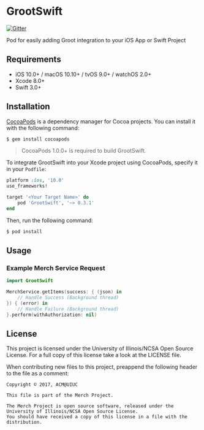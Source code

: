 # GrootSwift
[![Gitter](https://badges.gitter.im/acm-uiuc/groot-development.svg)](https://gitter.im/acm-uiuc/groot-development?utm_source=badge&utm_medium=badge&utm_campaign=pr-badge)

Pod for easily adding Groot integration to your iOS App or Swift Project


## Requirements

- iOS 10.0+ / macOS 10.10+ / tvOS 9.0+ / watchOS 2.0+
- Xcode 8.0+
- Swift 3.0+


## Installation

[CocoaPods](http://cocoapods.org) is a dependency manager for Cocoa projects. You can install it with the following command:

```bash
$ gem install cocoapods
```

> CocoaPods 1.0.0+ is required to build GrootSwift.

To integrate GrootSwift into your Xcode project using CocoaPods, specify it in your `Podfile`:

```ruby
platform :ios, '10.0'
use_frameworks!

target '<Your Target Name>' do
    pod 'GrootSwift', '~> 0.3.1'
end
```

Then, run the following command:

```bash
$ pod install
```


## Usage

### Example Merch Service Request

```swift
import GrootSwift

MerchService.getItems(success: { (json) in
    // Handle Success (Background thread)
}) { (error) in
    // Handle Failure (Background thread)
}.perform(withAuthorization: nil)
```


## License

This project is licensed under the University of Illinois/NCSA Open Source License. For a full copy of this license take a look at the LICENSE file.

When contributing new files to this project, preappend the following header to the file as a comment:

```
Copyright © 2017, ACM@UIUC

This file is part of the Merch Project.

The Merch Project is open source software, released under the University of Illinois/NCSA Open Source License.
You should have received a copy of this license in a file with the distribution.
```

